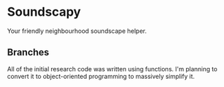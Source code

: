 # Soundscapy
Your friendly neighbourhood soundscape helper.

## Branches
All of the initial research code was written using functions. I'm planning to convert it to object-oriented programming to massively simplify it. 
